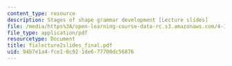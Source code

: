 ```yaml
---
content_type: resource
description: Stages of shape grammar development [Lecture slides]
file: /media/https%3A/open-learning-course-data-rc.s3.amazonaws.com/4-184-architectural-design-workshops-computational-design-for-housing-spring-2002/94b7e1a4fce10c921de677700dc56876_fixlecture2slides_final.pdf
file_type: application/pdf
resourcetype: Document
title: fixlecture2slides_final.pdf
uid: 94b7e1a4-fce1-0c92-1de6-77700dc56876
---
```

